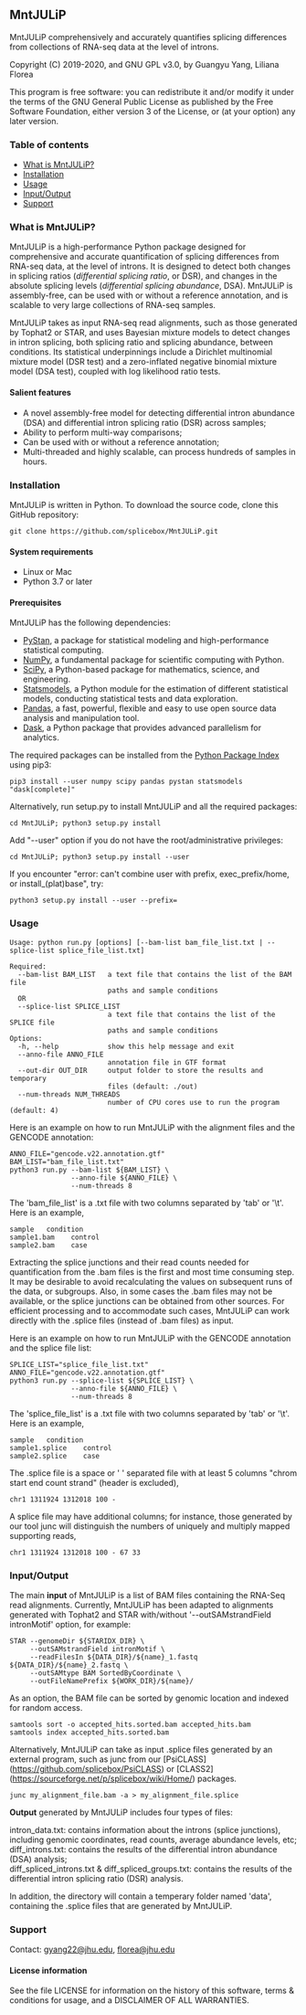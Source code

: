 ## MntJULiP ##

MntJULiP comprehensively and accurately quantifies splicing differences from collections of RNA-seq data at the level of introns. 

Copyright (C) 2019-2020, and GNU GPL v3.0, by Guangyu Yang, Liliana Florea

This program is free software: you can redistribute it and/or modify it under the terms of the GNU General Public License as published by the Free Software Foundation, either version 3 of the License, or (at your option) any later version.  

### <a name="table-of-contents"></a> Table of contents
- [What is MntJULiP?](#what-is-mntjulip)
- [Installation](#installation)
- [Usage](#usage)
- [Input/Output](#inputoutput)
- [Support](#support)

### <a name="what-is-mntjulip"></a> What is MntJULiP?
MntJULiP is a high-performance Python package designed for comprehensive and accurate quantification of splicing differences from RNA-seq data, at the level of introns. It is designed to detect both changes in splicing ratios (*differential splicing ratio*, or DSR), and changes in the absolute splicing levels (*differential splicing abundance*, DSA). MntJULiP is assembly-free, can be used with or without a reference annotation, and is scalable to very large collections of RNA-seq samples.


MntJULiP takes as input RNA-seq read alignments, such as those generated by Tophat2 or STAR, and uses Bayesian mixture models to detect changes in intron splicing, both splicing ratio and splicing abundance, between conditions. Its statistical underpinnings include a Dirichlet multinomial mixture model (DSR test) and a zero-inflated negative binomial mixture model (DSA test), coupled with log likelihood ratio tests.

#### Salient features  
- A novel assembly-free model for detecting differential intron abundance (DSA) and differential intron splicing ratio (DSR) across samples;
- Ability to perform multi-way comparisons;  
- Can be used with or without a reference annotation;  
- Multi-threaded and highly scalable, can process hundreds of samples in hours.

### <a name="installation"></a> Installation
MntJULiP is written in Python. To download the source code, clone this GitHub repository:

```
git clone https://github.com/splicebox/MntJULiP.git
```

#### System requirements
* Linux or Mac  
* Python 3.7 or later

#### Prerequisites
MntJULiP has the following dependencies:
* [PyStan](https://pystan.readthedocs.io/), a package for statistical modeling and high-performance statistical computing.  
* [NumPy](https://numpy.org/), a fundamental package for scientific computing with Python.    
* [SciPy](https://www.scipy.org/), a Python-based package for mathematics, science, and engineering.  
* [Statsmodels](https://www.statsmodels.org/), a Python module for the estimation of different statistical models, conducting statistical tests and data exploration.  
* [Pandas](https://pandas.pydata.org/), a fast, powerful, flexible and easy to use open source data analysis and manipulation tool.  
* [Dask](https://dask.org/), a Python package that provides advanced parallelism for analytics.  

The required packages can be installed from the [Python Package Index](https://pypi.org/) using pip3:
```
pip3 install --user numpy scipy pandas pystan statsmodels "dask[complete]"
```

Alternatively, run setup.py to install MntJULiP and all the required packages:
```
cd MntJULiP; python3 setup.py install
```
Add "--user" option if you do not have the root/administrative privileges:
```
cd MntJULiP; python3 setup.py install --user
```
If you encounter "error: can't combine user with prefix, exec_prefix/home, or install_(plat)base", try:
```
python3 setup.py install --user --prefix=
```

### <a name="usage"></a> Usage
```
Usage: python run.py [options] [--bam-list bam_file_list.txt | --splice-list splice_file_list.txt]

Required:
  --bam-list BAM_LIST   a text file that contains the list of the BAM file
                        paths and sample conditions
  OR
  --splice-list SPLICE_LIST
                        a text file that contains the list of the SPLICE file
                        paths and sample conditions
Options:
  -h, --help            show this help message and exit
  --anno-file ANNO_FILE
                        annotation file in GTF format
  --out-dir OUT_DIR     output folder to store the results and temporary
                        files (default: ./out)
  --num-threads NUM_THREADS
                        number of CPU cores use to run the program (default: 4)
```

Here is an example on how to run MntJULiP with the alignment files and the GENCODE annotation:
```
ANNO_FILE="gencode.v22.annotation.gtf"
BAM_LIST="bam_file_list.txt"
python3 run.py --bam-list ${BAM_LIST} \
               --anno-file ${ANNO_FILE} \
               --num-threads 8           
```

The 'bam_file_list' is a .txt file with two columns separated by 'tab' or '\t'. Here is an example,
```
sample   condition
sample1.bam    control
sample2.bam    case
```

Extracting the splice junctions and their read counts needed for quantification from the .bam files is the first and most time consuming step. It may be desirable to avoid recalculating the values on subsequent runs of the data, or subgroups. Also, in some cases the .bam files may not be available, or the splice junctions can be obtained from other sources. For efficient processing and to accommodate such cases, MntJULiP can work directly with the .splice files (instead of .bam files) as input.

Here is an example on how to run MntJULiP with the GENCODE annotation and the splice file list:
```
SPLICE_LIST="splice_file_list.txt"
ANNO_FILE="gencode.v22.annotation.gtf"
python3 run.py --splice-list ${SPLICE_LIST} \
               --anno-file ${ANNO_FILE} \
               --num-threads 8 
```
The 'splice_file_list' is a .txt file with two columns separated by 'tab' or '\t'. Here is an example,
```
sample   condition
sample1.splice    control
sample2.splice    case
```
The .splice file is a space or ' ' separated file with at least 5 columns "chrom start end count strand" (header is excluded),
```
chr1 1311924 1312018 100 -
```
A splice file may have additional columns; for instance, those generated by our tool junc will distinguish the numbers of uniquely and multiply mapped supporting reads,
```
chr1 1311924 1312018 100 - 67 33
```

### <a name="inputoutput"></a> Input/Output
The main **input** of MntJULiP is a list of BAM files containing the RNA-Seq read alignments. Currently, MntJULiP has been adapted to alignments generated with Tophat2 and STAR with/without '--outSAMstrandField intronMotif' option, for example:
```
STAR --genomeDir ${STARIDX_DIR} \
     --outSAMstrandField intronMotif \
     --readFilesIn ${DATA_DIR}/${name}_1.fastq ${DATA_DIR}/${name}_2.fastq \
     --outSAMtype BAM SortedByCoordinate \
     --outFileNamePrefix ${WORK_DIR}/${name}/
```

As an option, the BAM file can be sorted by genomic location and indexed for random access.  
```
samtools sort -o accepted_hits.sorted.bam accepted_hits.bam
samtools index accepted_hits.sorted.bam
```

Alternatively, MntJULiP can take as input .splice files generated by an external program, such as junc from our [PsiCLASS] (https://github.com/splicebox/PsiCLASS) or [CLASS2] (https://sourceforge.net/p/splicebox/wiki/Home/) packages.
```
junc my_alignment_file.bam -a > my_alignment_file.splice
```

**Output** generated by MntJULiP includes four types of files:

intron_data.txt: contains information about the introns (splice junctions), including genomic coordinates, read counts, average abundance levels, etc;  
diff_introns.txt: contains the results of the differential intron abundance (DSA) analysis;  
diff_spliced_introns.txt & diff_spliced_groups.txt: contains the results of the differential intron splicing ratio (DSR) analysis.  

In addition, the directory will contain a temperary folder named 'data', containing the .splice files that are generated by MntJULiP.

### <a name="support"></a> Support
Contact: gyang22@jhu.edu, florea@jhu.edu  

#### License information
See the file LICENSE for information on the history of this software, terms
& conditions for usage, and a DISCLAIMER OF ALL WARRANTIES.
